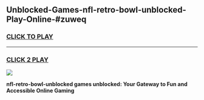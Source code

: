
## Unblocked-Games-nfl-retro-bowl-unblocked-Play-Online-#zuweq
<h3>
<a href="https://premium.freeplayer.one?title=nfl-retro-bowl-unblocked&ref=27F">CLICK TO PLAY</a></h3>
<hr>

<h3>
<a href="https://premium.freeplayer.one?title=nfl-retro-bowl-unblocked&ref=27F">CLICK 2 PLAY</a>
  
</h3>

<a href="https://premium.freeplayer.one?title=nfl-retro-bowl-unblocked&ref=27F"><img src="https://clearcache.store/games.png"></a>


**nfl-retro-bowl-unblocked games unblocked: Your Gateway to Fun and Accessible Online Gaming**
